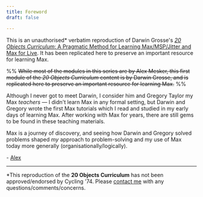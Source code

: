 ```yaml
---
title: Foreword
draft: false

---
```




This is an unauthorised\* verbatim reproduction of Darwin Grosse's [*20 Objects Curriculum*: A Pragmatic Method for Learning Max/MSP/Jitter and Max for Live](http://20objects.com). 
It has been replicated here to preserve an important resource for learning Max.

%%
~~While most of the modules in this series are by Alex Mesker, this first module of the *20 Objects Curriculum* content is by Darwin Grosse, and is replicated here to preserve an important resource for learning Max.~~
%%

Although I never got to meet Darwin, I consider him and Gregory Taylor my Max *teachers* — I didn't learn Max in any formal setting, but Darwin and Gregory wrote the first Max tutorials which I read and studied in my early days of learning Max. After working with Max for years, there are still gems to be found in these teaching materials.

Max is a journey of discovery, and seeing how Darwin and Gregory solved problems shaped *my* approach to problem-solving and my use of Max today more generally (organisationally/logically).

\- [Alex](about)

---

\*This reproduction of the **20 Objects Curriculum** has not been approved/endorsed by Cycling '74. Please [contact me](about) with any questions/comments/concerns.
